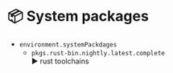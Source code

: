 # 📦 System packages

- `environment.systemPackdages`
  - `pkgs.rust-bin.nightly.latest.complete`\
    ▶️ rust toolchains
